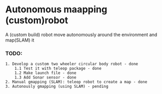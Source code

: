 # Autonomous maapping (custom)robot
A (custom build) robot move autonomously around the environment and map(SLAM) it

### TODO:
    1. Develop a custom two wheeler circular body robot - done
        1.1 Test it with teleop package - done
        1.2 Make launch file - done
        1.3 Add Sonar sensor - done
    2. Manual gmapping (SLAM): teleop robot to create a map - done
    3. Autonously gmapping (using SLAM) - pending
